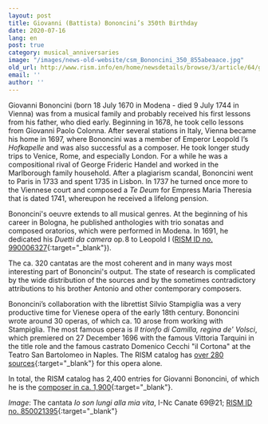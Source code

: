 ```yaml
---
layout: post
title: Giovanni (Battista) Bononcini’s 350th Birthday
date: 2020-07-16
lang: en
post: true
category: musical_anniversaries
image: "/images/news-old-website/csm_Bononcini_350_855abeaace.jpg"
old_url: http://www.rism.info/en/home/newsdetails/browse/3/article/64/giovanni-battista-bononcinis-350th-birthday.html
email: ''
author: ''
---
```


Giovanni Bononcini (born 18 July 1670 in Modena - died 9 July 1744 in Vienna) was from a musical family and probably received his first lessons from his father, who died early. Beginning in 1678, he took cello lessons from Giovanni Paolo Colonna. After several stations in Italy, Vienna became his home in 1697, where Bononcini was a member of Emperor Leopold I’s _Hofkapelle_ and was also successful as a composer. He took longer study trips to Venice, Rome, and especially London. For a while he was a compositional rival of George Frideric Handel and worked in the Marlborough family household. After a plagiarism scandal, Bononcini went to Paris in 1733 and spent 1735 in Lisbon. In 1737 he turned once more to the Viennese court and composed a _Te Deum_ for Empress Maria Theresia that is dated 1741, whereupon he received a lifelong pension.

Bononcini's oeuvre extends to all musical genres. At the beginning of his career in Bologna, he published anthologies with trio sonatas and composed oratorios, which were performed in Modena. In 1691, he dedicated his _Duetti da camera_ op. 8 to Leopold I ([RISM ID no. 990006327](https://opac.rism.info/search?id=990006327&View=rism){:target="_blank"}).

The ca. 320 cantatas are the most coherent and in many ways most interesting part of Bononcini's output. The state of research is complicated by the wide distribution of the sources and by the sometimes contradictory attributions to his brother Antonio and other contemporary composers.

Bononcini’s collaboration with the librettist Silvio Stampiglia was a very productive time for Vienese opera of the early 18th century. Bononcini wrote around 30 operas, of which ca. 10 arose from working with Stampiglia. The most famous opera is _Il trionfo di Camilla, regina de' Volsci_, which premiered on 27 December 1696 with the famous Vittoria Tarquini in the title role and the famous castrato Domenico Cecchi "il Cortona" at the Teatro San Bartolomeo in Naples. The RISM catalog has [over 280 sources](https://opac.rism.info/search?View=rism&author=bononcini+giovanni&title=trionfo+camilla+volsci){:target="_blank"} for this opera alone.

In total, the RISM catalog has 2,400 entries for Giovanni Bononcini, of which he is the [composer in ca. 1,900](https://opac.rism.info/metaopac/perma.do;jsessionid=3213172D11BC04DAE0D26B50E2C612C8.touch02?v=rism&q=-1%3d%22pe20000426%22){:target="_blank"}.


_Image_: The cantata _Io son lungi alla mia vita_, I-Nc Canate 69@21; [RISM ID no. 850021395](https://opac.rism.info/search?id=850021395&View=rism){:target="_blank"}
